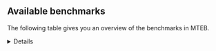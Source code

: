 ## Available benchmarks
The following table gives you an overview of the benchmarks in MTEB.

<details>

<!-- This allows the table to be autogenerated in the future: -->
<!-- BENCHMARKS TABLE START -->

| Name | Leaderboard name | # Tasks | Task Types | Domains | Languages |
|------|------------------|---------|------------|---------|-----------|
| [BEIR](https://arxiv.org/abs/2104.08663) | BEIR | 15 | Retrieval: 15 | [Encyclopaedic, Social, Web, Blog, Reviews, Written, Programming, Non-fiction, Academic, Government, Medical, Financial, News] | eng |
| [BEIR-NL](https://arxiv.org/abs/2412.08329) | BEIR-NL | 15 | Retrieval: 15 | [Encyclopaedic, Web, Written, Non-fiction, Academic, Medical] | nld |
| [BRIGHT](https://brightbenchmark.github.io/) | BRIGHT | 1 | Retrieval: 1 | [Written, Non-fiction] | eng |
| [BRIGHT (long)](https://brightbenchmark.github.io/) | BRIGHT (long) | 1 | Retrieval: 1 | [Written, Non-fiction] | eng |
| [BuiltBench(eng)](https://arxiv.org/abs/2411.12056) | BuiltBench(eng) | 4 | Clustering: 2, Retrieval: 1, Reranking: 1 | [Written, Engineering] | eng |
| [ChemTEB](https://arxiv.org/abs/2412.00532) | Chemical | 27 | BitextMining: 1, Classification: 17, Clustering: 2, PairClassification: 5, Retrieval: 2 | [Chemistry] | msa,eng,jpn,hin,por,deu,spa,kor,tur,nld,zho,ces,fra |
| [CoIR](https://github.com/CoIR-team/coir) | Code Information Retrieval | 10 | Retrieval: 10 | [Written, Programming] | php,eng,ruby,c++,python,sql,go,javascript,java |
| [CodeRAG](https://arxiv.org/abs/2406.14497) | CodeRAG | 4 | Reranking: 4 | [Programming] | python |
| [Encodechka](https://github.com/avidale/encodechka) | Encodechka | 7 | STS: 2, Classification: 4, PairClassification: 1 | [Social, Web, Written, Non-fiction, Fiction, Government, News] | rus |
| [FollowIR](https://arxiv.org/abs/2403.15246) | Instruction Following | 3 | InstructionRetrieval: 3 | [News, Written] | eng |
| [LongEmbed](https://arxiv.org/abs/2404.12096v2) | Long-context Retrieval | 6 | Retrieval: 6 | [Encyclopaedic, Blog, Written, Non-fiction, Fiction, Academic, Spoken] | eng |
| [MIEB(Img)](https://arxiv.org/abs/2504.10471) | Image only | 49 | Any2AnyRetrieval: 15, ImageClassification: 22, ImageClustering: 5, VisualSTS(eng): 5, VisualSTS(multi): 2 | [Encyclopaedic, Social, Web, Scene, Blog, Reviews, Written, Non-fiction, Medical, News, Spoken] | pol,eng,por,ita,deu,spa,kor,tur,cmn,nld,rus,ara,fra |
| [MIEB(Multilingual)](https://arxiv.org/abs/2504.10471) | Image-Text, Multilingual | 130 | ImageClassification: 22, ImageClustering: 5, ZeroShotClassification: 23, VisionCentricQA: 6, Compositionality: 7, VisualSTS(eng): 7, Any2AnyRetrieval: 45, DocumentUnderstanding: 10, Any2AnyMultilingualRetrieval: 3, VisualSTS(multi): 2 | [Encyclopaedic, Social, Web, Scene, Blog, Reviews, Written, Non-fiction, Academic, Medical, News, Spoken, Constructed] | fin,fas,hrv,fil,dan,tha,quz,spa,bul,rus,mri,ell,hun,eng,jpn,ind,ukr,deu,ben,cmn,kor,tur,zho,fra,est,heb,hin,swe,ara,pol,vie,por,ita,tel,swa,nld,nor,ces,ron |
| [MIEB(eng)](https://arxiv.org/abs/2504.10471) | Image-Text, English | 125 | ImageClassification: 22, ImageClustering: 5, ZeroShotClassification: 23, VisionCentricQA: 6, Compositionality: 7, VisualSTS(eng): 7, Any2AnyRetrieval: 45, DocumentUnderstanding: 10 | [Encyclopaedic, Social, Web, Scene, Blog, Reviews, Written, Non-fiction, Academic, Medical, News, Spoken, Constructed] | eng |
| [MIEB(lite)](https://arxiv.org/abs/2504.10471) | Image-Text, Lite | 51 | ImageClassification: 8, ImageClustering: 2, ZeroShotClassification: 7, VisionCentricQA: 5, Compositionality: 6, VisualSTS(eng): 2, VisualSTS(multi): 2, Any2AnyRetrieval: 11, DocumentUnderstanding: 6, Any2AnyMultilingualRetrieval: 2 | [Encyclopaedic, Social, Web, Scene, Blog, Reviews, Written, Non-fiction, Academic, Medical, News, Spoken] | fin,fas,hrv,fil,dan,tha,quz,spa,bul,rus,mri,ell,hun,eng,jpn,ind,ukr,deu,cmn,ben,kor,tur,ces,zho,fra,est,heb,hin,swe,ara,pol,vie,tel,ita,swa,nld,nor,por,ron |
| [MINERSBitextMining](https://arxiv.org/pdf/2406.07424) | MINERSBitextMining | 7 | BitextMining: 7 | [Reviews, Social, Written] | war,yor,cha,bul,ast,nds,bhp,ell,hun,eng,wuu,gle,khm,mal,fra,kaz,bug,yid,est,mon,hsb,awa,ceb,hau,aze,cbk,orv,jav,mhr,ron,lit,swg,tgl,tha,nij,arq,spa,gsw,kab,glg,bjn,rus,swh,bew,mar,jpn,nov,tur,ile,pes,tam,mak,ang,min,tuk,heb,srp,mkd,bel,amh,ace,pam,oci,fin,uig,hrv,epo,fao,max,ido,cat,cor,hye,ind,lat,deu,cmn,sun,rej,ban,kur,lvs,hin,isl,ber,cym,lfn,tzl,pol,vie,slk,abs,tel,tat,dsb,por,mui,kzj,dan,nob,pms,bos,bre,pcm,sqi,xho,yue,uzb,ukr,ben,kor,zsm,afr,fry,kat,dtp,csb,nno,urd,ina,swe,bbc,ara,gla,arz,ibo,ita,slv,eus,mad,nld,ces |
| MTEB(Code, v1) | Code | 12 | Retrieval: 12 | [Written, Programming] | php,eng,swift,rust,c++,ruby,python,shell,c,scala,typescript,sql,go,javascript,java |
| MTEB(Europe, v1) | European | 74 | BitextMining: 7, Classification: 21, Clustering: 8, Retrieval: 15, InstructionRetrieval: 3, MultilabelClassification: 2, PairClassification: 6, Reranking: 3, STS: 9 | [Social, Subtitles, Legal, Blog, Reviews, Programming, Non-fiction, Government, Encyclopaedic, Religious, Written, Academic, Financial, Medical, News, Spoken, Web, Fiction, Constructed] | lit,fin,hrv,dan,nob,spa,bul,fao,hun,ell,eng,deu,ces,gle,mlt,fra,est,lav,nno,isl,swe,pol,rom,slk,ita,slv,eus,nld,por,ron |
| MTEB(Indic, v1) | Indic | 23 | BitextMining: 4, Clustering: 1, Classification: 13, PairClassification: 1, Retrieval: 2, Reranking: 1, STS: 1 | [Social, Encyclopaedic, Web, Legal, Reviews, Religious, Written, Non-fiction, Fiction, Government, News, Spoken, Constructed] | doi,gbm,npi,pan,boy,gom,mar,bod,eng,ben,asm,kan,snd,tam,nep,mup,brx,mal,mni,bho,raj,bgc,guj,sat,hin,urd,pus,awa,san,hne,tel,mwr,ory,kas,mai |
| MTEB(Law, v1) | Legal | 8 | Retrieval: 8 | [Legal, Written] | zho,eng,deu |
| MTEB(Medical, v1) | Medical | 12 | Retrieval: 9, Clustering: 2, Reranking: 1 | [Web, Written, Non-fiction, Government, Academic, Medical] | pol,eng,vie,spa,cmn,kor,zho,rus,ara,fra |
| MTEB(Multilingual, v1) | Multilingual | 132 | BitextMining: 13, Classification: 43, Clustering: 17, Retrieval: 18, InstructionRetrieval: 3, MultilabelClassification: 5, PairClassification: 11, Reranking: 6, STS: 16 | [Social, Subtitles, Legal, Blog, Reviews, Programming, Non-fiction, Government, Encyclopaedic, Religious, Written, Entertainment, Academic, Financial, Medical, News, Spoken, Web, Fiction, Constructed] | tbc,tpa,zpq,cab,knv,mag,sps,xed,cuc,ntu,ell,als,gym,xtm,rop,mqj,nch,nuy,zai,zty,gai,lbk,khm,mal,mlp,msy,fra,mlt,quy,kos,sat,ken,dww,ewe,lua,bps,kqf,ztq,ceb,ssx,gvn,jid,kjs,crh,aly,bjv,ctu,esk,geb,pab,cbk,uli,sja,cbi,wol,mig,zav,jav,aon,chd,kon,orv,aaz,tku,srq,rgu,acq,jao,spa,nij,uvh,arq,stp,aau,zsr,ydd,cap,jpn,nys,arp,tdt,tur,nab,agn,kup,agu,zad,ese,nca,myw,mcb,mco,tcs,caf,srp,nyu,zap,aeb,ebk,beu,too,wrs,kql,ian,mqb,aui,ruf,nya,bon,aia,tew,bbb,wer,kbp,yad,rwo,apw,meu,mwr,shi,urw,yon,oci,fin,lao,sey,mie,gwi,dob,cbr,ter,beo,tzm,kwf,mkj,gux,ssg,aoi,bqc,dop,okv,ktm,viv,cat,msa,toj,aii,kwd,soq,otn,deu,mux,yrb,hvn,pib,enq,roo,txq,cor,mir,kur,kek,lvs,ary,cop,zul,ber,dhg,big,tah,nho,for,piu,kea,knj,rom,lbb,qup,tel,ptp,xla,mbj,arl,zga,poi,mai,gup,atb,mui,tee,car,dan,fil,tgk,lex,msc,nhy,xho,gyr,gmv,bnp,yaa,ulk,qvh,sna,kje,bbr,kiz,wiv,ben,wln,tuf,zsm,bkq,aey,yal,kat,ajp,dtp,ton,zyp,bkx,maa,cpy,csb,yml,kiw,pag,pon,ixl,qul,wuv,cpc,mna,fuh,bbc,cth,sus,dif,mpp,wim,mgw,glv,mam,dad,nld,amp,miz,cav,sco,plu,sxb,yor,bco,kkl,boj,amk,vid,bul,ast,qvw,tna,bjp,cut,agm,swp,cjk,gof,qvz,dov,zaw,uvl,smo,gum,zho,dgz,kmk,nhe,mlg,yid,adz,luo,tca,mic,kmb,cni,csy,muy,ncu,nhg,kin,sua,auy,orm,apz,cof,ote,hmn,hau,mcq,aze,mop,kmr,jac,ksd,mib,ino,chz,pap,bmr,tir,pma,ron,ctp,aby,mvn,mwf,bss,spy,zpv,mmx,nhu,txu,cnt,dyu,uri,lus,mbl,nss,gdr,row,tnn,bew,tpi,gub,gvs,kwi,lif,gnn,anv,myu,kgp,nii,tnp,tac,brx,min,guh,mcp,heb,pri,zpu,kyf,hlt,cme,iws,lww,mca,mkd,ape,urt,amh,tbg,nfa,zos,dik,nhr,prs,bea,bgt,ong,mle,wiu,nor,tiw,ndj,qvc,alq,daa,kmo,kde,mbh,pan,fao,tcz,myy,nqo,noa,bch,kto,amm,mjc,ngu,acm,bjr,nde,kyg,yre,ido,hye,blw,wrk,eko,pao,mee,kpw,xsi,nop,zpo,rej,sbe,naf,opm,anh,azz,buk,cco,wmt,leu,zia,emi,lcm,kpx,cwe,gaw,kpf,xnn,kmu,pol,pwg,vie,mgc,slk,bsj,huu,dwy,abs,swa,spl,lmo,ory,mcr,rro,myk,kir,bvd,kzj,mxt,nob,bzj,tav,ssw,tum,pms,zab,kms,bos,kqc,kbh,bdd,zaa,cao,yuw,uzb,ukr,wap,apc,poh,nvm,afr,cmo,kue,bho,byr,awk,kdc,ake,eri,wro,lid,raj,ziw,bxh,wos,cya,cbs,ina,soy,zpm,swe,gvc,nou,maq,trc,bsn,cux,kbq,mbs,tpt,hne,usp,msk,crx,hbo,hto,cle,maz,mil,ibo,klt,sri,kmh,eus,mbc,sny,mmo,djr,war,llg,kvg,npi,urb,mpj,aka,amu,kyq,bzh,bhp,ppo,lgl,nlg,dji,hix,jni,hun,cot,kze,mpm,msm,som,xav,wuu,kne,kwj,ikw,nwi,shn,ars,cak,mup,gle,sbk,smk,bug,mva,bgc,cax,clu,zpc,bem,est,bki,vmy,amf,mon,con,yaq,tiy,run,mey,avt,boa,mph,tnc,tte,awa,plt,kgf,sah,shp,rmy,knc,klv,byx,kpg,lit,zas,tgl,tha,srd,tod,agr,gsw,kmg,qve,tnk,glg,bhg,awb,tmd,rus,bjn,cjv,mya,nov,djk,ncl,tso,zar,tuo,wnc,tam,ile,hmo,bhl,qxo,ood,cbc,gun,top,yle,mek,zlm,hat,ang,qvs,tuk,mkn,mxb,yut,ubu,kbc,gui,chv,quf,aer,pjt,dzo,nko,alp,wbp,szl,fai,abt,ace,pad,mox,reg,lij,tpz,pam,pir,lug,bmh,mpx,aom,hrv,uig,fas,bak,cac,epo,imo,ncj,mbb,fur,wat,ssd,usa,bkd,ura,yss,lim,otq,lat,tgp,cmn,bao,mwp,qvn,snx,dah,sun,mto,grc,ban,tos,zpl,kyc,hui,ckb,gnw,srn,ntp,hin,sot,yva,ycn,pbt,cym,tet,gng,ilo,nas,cpu,mcf,nso,cuk,lin,att,gdn,dsb,jiv,amn,mau,aso,bjk,kbm,kpr,snc,sue,gbm,kvn,aak,rai,maj,ipi,poy,tsw,zac,bre,agd,rkb,khk,qxh,krc,mbt,bod,etr,amo,bus,mdy,meq,omw,xon,kor,mzz,quc,mos,mwc,snn,tbo,otm,fon,obo,azj,msb,sgb,upv,ign,urd,kew,gah,gam,jae,spm,xbi,bef,rmc,kud,vec,ghs,tzj,qvm,ita,aai,slv,mad,mgh,wbi,mri,ara,tbf,srm,chq,tlf,ame,ksj,cha,tyv,nds,bba,amx,auc,ikk,zpz,med,nak,eng,tzo,hns,apn,haw,yap,kaz,dwr,mit,suz,hsb,mxp,kgk,ata,isn,yka,mxq,guo,cso,hub,wmw,lac,cui,bgs,nin,fij,nbq,not,ltg,yuj,mkl,far,sbs,ayr,kac,cnl,cbu,wnu,mhr,heg,met,taw,tof,swg,hla,prf,nhw,wsk,twi,bvr,kab,shj,gom,spp,poe,ntj,swh,zao,cjo,huv,mar,kam,mhl,acr,tsn,ons,wal,mps,pes,mak,ded,scn,ptu,svk,rug,tvk,zca,kyz,mio,nif,jvn,npl,acf,tif,hop,udu,gvf,qwh,bel,cbt,sim,cgc,gfk,wed,jic,fuc,aoj,bmu,awx,ttc,bjz,zam,dgr,mwe,cta,nhi,iou,faa,tke,amr,ksr,tue,qxn,tbz,ltz,bzd,quh,nna,azb,hus,tuc,yby,cpb,max,box,khz,pls,ndg,div,cpa,ind,fue,kpj,asm,abx,zaj,glk,kik,sin,mni,xtd,mcd,bsp,ven,apr,lav,crn,toc,agg,pus,atg,kqw,isl,lfn,tzl,bmk,inb,pah,umb,chf,gaz,tat,taj,kdl,azg,hot,por,emp,atd,snp,zat,doi,nsn,grn,bam,ffm,sgz,boy,mti,arn,pcm,pio,sqi,waj,bpr,chk,kas,seh,acu,gul,ngp,tfr,yue,kqa,apu,dgc,nus,uzn,kan,snd,hch,tgo,fry,agt,knf,kaq,mpt,blz,guj,ubr,tim,caa,fuf,mih,sll,nno,bqp,mav,mlh,taq,cek,apb,san,are,gla,arb,cbv,sab,kkc,arz,qub,fuv,ots,sag,nep,mks,cub,nnq,khs,ces |
| [MTEB(Scandinavian, v1)](https://kennethenevoldsen.github.io/scandinavian-embedding-benchmark/) | Scandinavian | 28 | BitextMining: 2, Classification: 13, Retrieval: 7, Clustering: 6 | [Social, Encyclopaedic, Web, Legal, Blog, Reviews, Written, Non-fiction, Fiction, Government, News, Spoken] | dan,nob,nno,fao,isl,swe |
| [MTEB(cmn, v1)](https://github.com/FlagOpen/FlagEmbedding/tree/master/research/C_MTEB) | Chinese | 32 | Retrieval: 8, Reranking: 4, PairClassification: 2, Clustering: 4, STS: 7, Classification: 7 | [Written, Entertainment, Non-fiction, Academic, Government, Financial, Medical] | cmn |
| [MTEB(deu, v1)](https://arxiv.org/html/2401.02709v1) | German | 19 | Classification: 6, Clustering: 4, PairClassification: 2, Reranking: 1, Retrieval: 4, STS: 2 | [Encyclopaedic, Web, Legal, Reviews, Written, Non-fiction, News, Spoken] | deu |
| MTEB(eng, v1) | English Legacy | 56 | Classification: 12, Retrieval: 15, Clustering: 11, Reranking: 4, STS: 10, PairClassification: 3, Summarization: 1 | [Encyclopaedic, Social, Web, Blog, Reviews, Written, Programming, Non-fiction, Academic, Government, Medical, Financial, News, Spoken] | eng |
| MTEB(eng, v2) | English | 41 | Retrieval: 10, Clustering: 8, Reranking: 2, STS: 9, Classification: 8, PairClassification: 3, Summarization: 1 | [Encyclopaedic, Social, Web, Blog, Reviews, Written, Programming, Non-fiction, Academic, Medical, Financial, News, Spoken] | eng |
| MTEB(fas, beta) | Farsi (BETA) | 60 | Classification: 18, Clustering: 5, PairClassification: 8, Reranking: 2, Retrieval: 21, STS: 3, BitextMining: 3 | [Social, Encyclopaedic, Web, Blog, Reviews, Written, Religious, Academic, Medical, News, Spoken] | fas |
| [MTEB(fra, v1)](https://arxiv.org/abs/2405.20468) | French | 25 | Classification: 6, Clustering: 7, PairClassification: 1, Reranking: 2, Retrieval: 5, STS: 3, Summarization: 1 | [Encyclopaedic, Social, Web, Legal, Reviews, Written, Non-fiction, Academic, News, Spoken] | eng,fra |
| [MTEB(jpn, v1)](https://github.com/sbintuitions/JMTEB) | Japanese | 16 | Clustering: 2, Classification: 4, STS: 2, PairClassification: 1, Retrieval: 6, Reranking: 1 | [Encyclopaedic, Web, Reviews, Written, Non-fiction, Academic, News, Spoken] | jpn |
| MTEB(kor, v1) | Korean | 6 | Classification: 1, Reranking: 1, Retrieval: 2, STS: 2 | [Encyclopaedic, Web, Reviews, Written, News, Spoken] | kor |
| [MTEB(pol, v1)](https://arxiv.org/abs/2405.10138) | Polish | 17 | Classification: 7, Clustering: 3, PairClassification: 4, STS: 3 | [Social, Legal, Web, Reviews, Written, Non-fiction, Fiction, Academic, News, Spoken] | pol |
| [MTEB(rus, v1)](https://aclanthology.org/2023.eacl-main.148/) | Russian | 23 | Classification: 9, Clustering: 3, MultilabelClassification: 2, PairClassification: 1, Reranking: 2, Retrieval: 3, STS: 3 | [Social, Encyclopaedic, Web, Blog, Reviews, Written, Academic, News, Spoken] | rus |
| [NanoBEIR](https://huggingface.co/collections/zeta-alpha-ai/nanobeir-66e1a0af21dfd93e620cd9f6) | NanoBEIR | 13 | Retrieval: 13 | [Encyclopaedic, Social, Web, Written, Non-fiction, Academic, Medical, News] | eng |
| [RAR-b](https://arxiv.org/abs/2404.06347) | Reasoning retrieval | 17 | Retrieval: 17 | [Encyclopaedic, Written, Programming] | eng |

<!-- BENCHMARKS TABLE END -->
